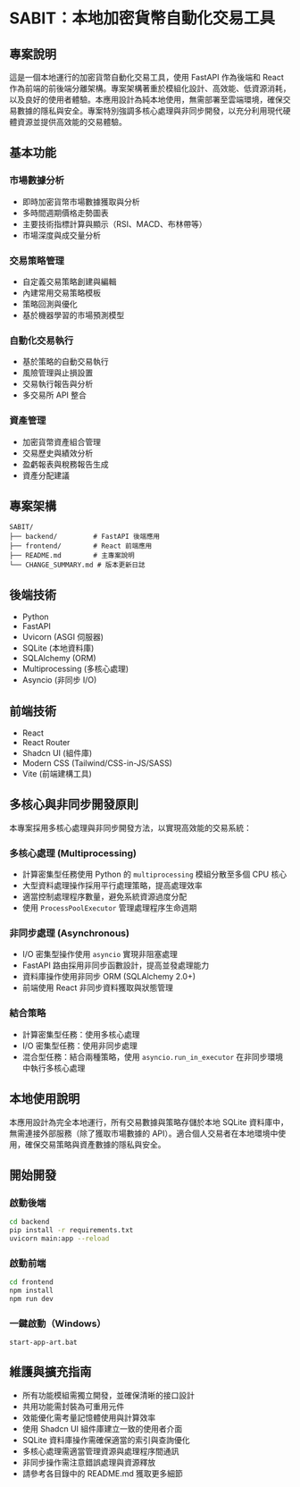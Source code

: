 # SABIT：本地加密貨幣自動化交易工具

## 專案說明
這是一個本地運行的加密貨幣自動化交易工具，使用 FastAPI 作為後端和 React 作為前端的前後端分離架構。專案架構著重於模組化設計、高效能、低資源消耗，以及良好的使用者體驗。本應用設計為純本地使用，無需部署至雲端環境，確保交易數據的隱私與安全。專案特別強調多核心處理與非同步開發，以充分利用現代硬體資源並提供高效能的交易體驗。

## 基本功能

### 市場數據分析
- 即時加密貨幣市場數據獲取與分析
- 多時間週期價格走勢圖表
- 主要技術指標計算與顯示（RSI、MACD、布林帶等）
- 市場深度與成交量分析

### 交易策略管理
- 自定義交易策略創建與編輯
- 內建常用交易策略模板
- 策略回測與優化
- 基於機器學習的市場預測模型

### 自動化交易執行
- 基於策略的自動交易執行
- 風險管理與止損設置
- 交易執行報告與分析
- 多交易所 API 整合

### 資產管理
- 加密貨幣資產組合管理
- 交易歷史與績效分析
- 盈虧報表與稅務報告生成
- 資產分配建議

## 專案架構
```
SABIT/
├── backend/         # FastAPI 後端應用
├── frontend/        # React 前端應用
├── README.md        # 主專案說明
└── CHANGE_SUMMARY.md # 版本更新日誌
```

## 後端技術
- Python
- FastAPI
- Uvicorn (ASGI 伺服器)
- SQLite (本地資料庫)
- SQLAlchemy (ORM)
- Multiprocessing (多核心處理)
- Asyncio (非同步 I/O)

## 前端技術
- React
- React Router
- Shadcn UI (組件庫)
- Modern CSS (Tailwind/CSS-in-JS/SASS)
- Vite (前端建構工具)

## 多核心與非同步開發原則
本專案採用多核心處理與非同步開發方法，以實現高效能的交易系統：

### 多核心處理 (Multiprocessing)
- 計算密集型任務使用 Python 的 `multiprocessing` 模組分散至多個 CPU 核心
- 大型資料處理操作採用平行處理策略，提高處理效率
- 適當控制處理程序數量，避免系統資源過度分配
- 使用 `ProcessPoolExecutor` 管理處理程序生命週期

### 非同步處理 (Asynchronous)
- I/O 密集型操作使用 `asyncio` 實現非阻塞處理
- FastAPI 路由採用非同步函數設計，提高並發處理能力
- 資料庫操作使用非同步 ORM (SQLAlchemy 2.0+)
- 前端使用 React 非同步資料獲取與狀態管理

### 結合策略
- 計算密集型任務：使用多核心處理
- I/O 密集型任務：使用非同步處理
- 混合型任務：結合兩種策略，使用 `asyncio.run_in_executor` 在非同步環境中執行多核心處理

## 本地使用說明
本應用設計為完全本地運行，所有交易數據與策略存儲於本地 SQLite 資料庫中，無需連接外部服務（除了獲取市場數據的 API）。適合個人交易者在本地環境中使用，確保交易策略與資產數據的隱私與安全。

## 開始開發

### 啟動後端
```bash
cd backend
pip install -r requirements.txt
uvicorn main:app --reload
```

### 啟動前端
```bash
cd frontend
npm install
npm run dev
```

### 一鍵啟動（Windows）
```
start-app-art.bat
```

## 維護與擴充指南
- 所有功能模組需獨立開發，並確保清晰的接口設計
- 共用功能需封裝為可重用元件
- 效能優化需考量記憶體使用與計算效率
- 使用 Shadcn UI 組件庫建立一致的使用者介面
- SQLite 資料庫操作需確保適當的索引與查詢優化
- 多核心處理需適當管理資源與處理程序間通訊
- 非同步操作需注意錯誤處理與資源釋放
- 請參考各目錄中的 README.md 獲取更多細節 